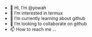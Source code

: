 - 👋 Hi, I’m @yowah
- 👀 I’m interested in termux
- 🌱 I’m currently learning about github
- 💞️ I’m looking to collaborate on github
- 📫 How to reach me ...

<!---
yowah/yowah is a ✨ special ✨ repository because its `README.md` (this file) appears on your GitHub profile.
You can click the Preview link to take a look at your changes.
--->
